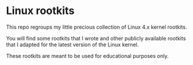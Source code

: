 # Linux rootkits
This repo regroups my little precious collection of Linux 4.x kernel rootkits.

You will find some rootkits that I wrote and other publicly available rootkits that I adapted for the latest version of the Linux kernel.

These rootkits are meant to be used for educational purposes only.
